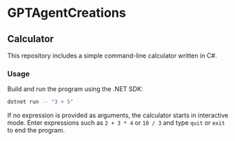 # GPTAgentCreations

## Calculator

This repository includes a simple command-line calculator written in C#.

### Usage

Build and run the program using the .NET SDK:

```bash
dotnet run -- "3 + 5"
```

If no expression is provided as arguments, the calculator starts in interactive mode. Enter expressions such as `2 + 3 * 4` or `10 / 3` and type `quit` or `exit` to end the program.
